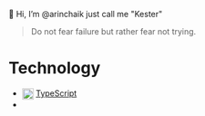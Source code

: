 👺 Hi, I’m @arinchaik just call me "Kester"

> Do not fear failure but rather fear not trying.

# Technology
- <img align="center" src="https://cdn-icons-png.flaticon.com/512/5968/5968381.png" width="20px" height="20px" /> [TypeScript](https://www.typescriptlang.org/)
- 
